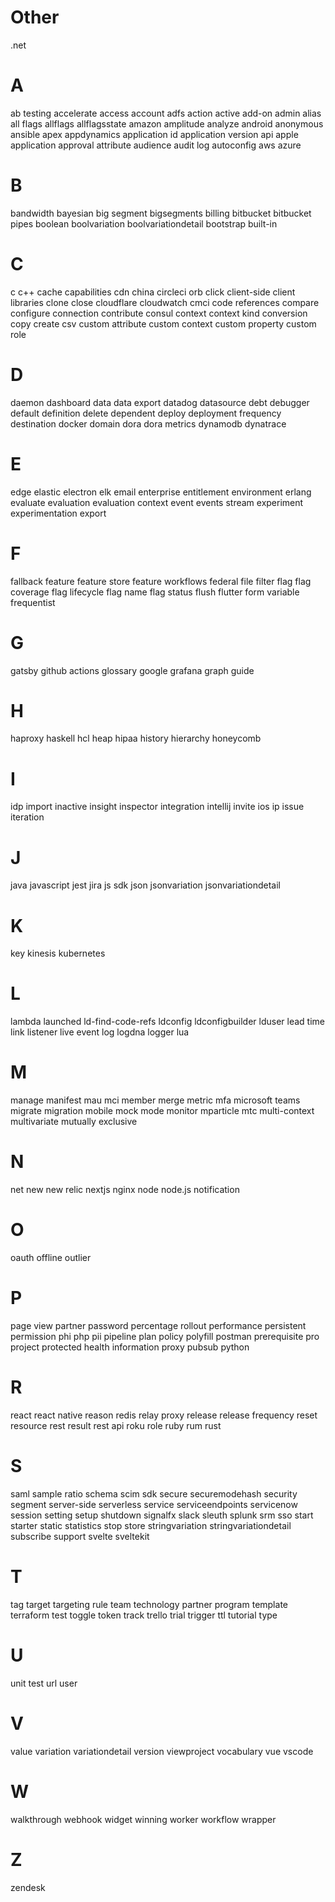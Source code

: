 # Other

.net

# A

ab testing
accelerate
access
account
adfs
action
active
add-on
admin
alias
all flags
allflags
allflagsstate
amazon
amplitude
analyze
android
anonymous
ansible
apex
appdynamics
application id
application version
api
apple
application
approval
attribute
audience
audit log
autoconfig
aws
azure

# B

bandwidth
bayesian
big segment
bigsegments
billing
bitbucket
bitbucket pipes
boolean
boolvariation
boolvariationdetail
bootstrap
built-in

# C

c
c++
cache
capabilities
cdn
china
circleci orb
click
client-side
client libraries
clone
close
cloudflare
cloudwatch
cmci
code references
compare
configure
connection
contribute
consul
context
context kind
conversion
copy
create
csv
custom attribute
custom context
custom property
custom role

# D

daemon
dashboard
data
data export
datadog
datasource
debt
debugger
default
definition
delete
dependent
deploy
deployment frequency
destination
docker
domain
dora
dora metrics
dynamodb
dynatrace

# E

edge
elastic
electron
elk
email
enterprise
entitlement
environment
erlang
evaluate
evaluation
evaluation context
event
events stream
experiment
experimentation
export

# F

fallback
feature
feature store
feature workflows
federal
file
filter
flag
flag coverage
flag lifecycle
flag name
flag status
flush
flutter
form variable
frequentist

# G

gatsby
github actions
glossary
google
grafana
graph
guide

# H

haproxy
haskell
hcl
heap
hipaa
history
hierarchy
honeycomb

# I

idp
import
inactive
insight
inspector
integration
intellij
invite
ios
ip
issue
iteration

# J

java
javascript
jest
jira
js sdk
json
jsonvariation
jsonvariationdetail

# K

key
kinesis
kubernetes

# L

lambda
launched
ld-find-code-refs
ldconfig
ldconfigbuilder
lduser
lead time
link
listener
live event
log
logdna
logger
lua

# M

manage
manifest
mau
mci
member
merge
metric
mfa
microsoft teams
migrate
migration
mobile
mock
mode
monitor
mparticle
mtc
multi-context
multivariate
mutually exclusive

# N

net
new
new relic
nextjs
nginx
node
node.js
notification

# O

oauth
offline
outlier

# P

page view
partner
password
percentage rollout
performance
persistent
permission
phi
php
pii
pipeline
plan
policy
polyfill
postman
prerequisite
pro
project
protected health information
proxy
pubsub
python

# R

react
react native
reason
redis
relay proxy
release
release frequency
reset
resource
rest
result
rest api
roku
role
ruby
rum
rust

# S

saml
sample ratio
schema
scim
sdk
secure
securemodehash
security
segment
server-side
serverless
service
serviceendpoints
servicenow
session
setting
setup
shutdown
signalfx
slack
sleuth
splunk
srm
sso
start
starter
static
statistics
stop
store
stringvariation
stringvariationdetail
subscribe
support
svelte
sveltekit

# T

tag
target
targeting rule
team
technology partner program
template
terraform
test
toggle
token
track
trello
trial
trigger
ttl
tutorial
type

# U

unit test
url
user

# V

value
variation
variationdetail
version
viewproject
vocabulary
vue
vscode

# W

walkthrough
webhook
widget
winning
worker
workflow
wrapper

# Z

zendesk
